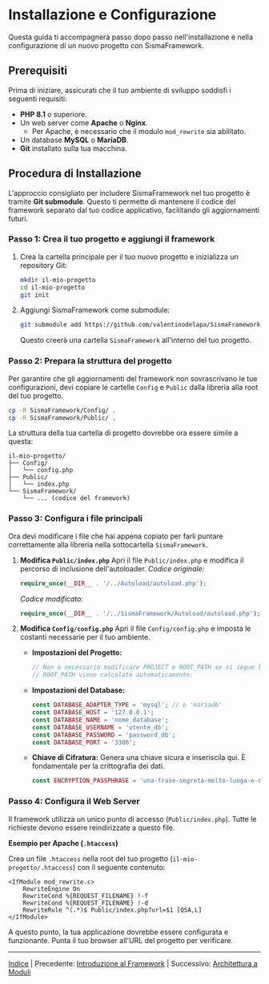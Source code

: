 # Installazione e Configurazione

Questa guida ti accompagnerà passo dopo passo nell'installazione e nella configurazione di un nuovo progetto con SismaFramework.

## Prerequisiti

Prima di iniziare, assicurati che il tuo ambiente di sviluppo soddisfi i seguenti requisiti:

* **PHP 8.1** o superiore.
* Un web server come **Apache** o **Nginx**.
  * Per Apache, è necessario che il modulo `mod_rewrite` sia abilitato.
* Un database **MySQL** o **MariaDB**.
* **Git** installato sulla tua macchina.

## Procedura di Installazione

L'approccio consigliato per includere SismaFramework nel tuo progetto è tramite **Git submodule**. Questo ti permette di mantenere il codice del framework separato dal tuo codice applicativo, facilitando gli aggiornamenti futuri.

### Passo 1: Crea il tuo progetto e aggiungi il framework

1. Crea la cartella principale per il tuo nuovo progetto e inizializza un repository Git:
   
   ```bash
   mkdir il-mio-progetto
   cd il-mio-progetto
   git init
   ```

2. Aggiungi SismaFramework come submodule:
   
   ```bash
   git submodule add https://github.com/valentinodelapa/SismaFramework.git
   ```
   
   Questo creerà una cartella `SismaFramework` all'interno del tuo progetto.

### Passo 2: Prepara la struttura del progetto

Per garantire che gli aggiornamenti del framework non sovrascrivano le tue configurazioni, devi copiare le cartelle `Config` e `Public` dalla libreria alla root del tuo progetto.

```bash
cp -R SismaFramework/Config/ .
cp -R SismaFramework/Public/ .
```

La struttura della tua cartella di progetto dovrebbe ora essere simile a questa:

```
il-mio-progetto/
├── Config/
│   └── config.php
├── Public/
│   └── index.php
└── SismaFramework/
    └── ... (codice del framework)
```

### Passo 3: Configura i file principali

Ora devi modificare i file che hai appena copiato per farli puntare correttamente alla libreria nella sottocartella `SismaFramework`.

1. **Modifica `Public/index.php`**
   Apri il file `Public/index.php` e modifica il percorso di inclusione dell'autoloader.
   _Codice originale:_
   
   ```php
   require_once(__DIR__ . '/../Autoload/autoload.php');
   ```
   
   _Codice modificato:_
   
   ```php
   require_once(__DIR__ . '/../SismaFramework/Autoload/autoload.php');
   ```

2. **Modifica `Config/config.php`**
   Apri il file `Config/config.php` e imposta le costanti necessarie per il tuo ambiente.
   
   * **Impostazioni del Progetto:**
     
     ```php
     // Non è necessario modificare PROJECT e ROOT_PATH se si segue la struttura standard.
     // ROOT_PATH viene calcolato automaticamente.
     ```
   
   * **Impostazioni del Database:**
     
     ```php
     const DATABASE_ADAPTER_TYPE = 'mysql'; // o 'mariadb'
     const DATABASE_HOST = '127.0.0.1';
     const DATABASE_NAME = 'nome_database';
     const DATABASE_USERNAME = 'utente_db';
     const DATABASE_PASSWORD = 'password_db';
     const DATABASE_PORT = '3306';
     ```
   
   * **Chiave di Cifratura:** Genera una chiave sicura e inseriscila qui. È fondamentale per la crittografia dei dati.
     
     ```php
     const ENCRYPTION_PASSPHRASE = 'una-frase-segreta-molto-lunga-e-casuale';
     ```

### Passo 4: Configura il Web Server

Il framework utilizza un unico punto di accesso (`Public/index.php`). Tutte le richieste devono essere reindirizzate a questo file.

**Esempio per Apache (`.htaccess`)**

Crea un file `.htaccess` nella root del tuo progetto (`il-mio-progetto/.htaccess`) con il seguente contenuto:

```apacheconf
<IfModule mod_rewrite.c>
    RewriteEngine On
    RewriteCond %{REQUEST_FILENAME} !-f
    RewriteCond %{REQUEST_FILENAME} !-d
    RewriteRule ^(.*)$ Public/index.php?url=$1 [QSA,L]
</IfModule>
```

A questo punto, la tua applicazione dovrebbe essere configurata e funzionante. Punta il tuo browser all'URL del progetto per verificare.

***

[Indice](index.md) | Precedente: [Introduzione al Framework](overview.md) | Successivo: [Architettura a Moduli](module-architecture.md)
